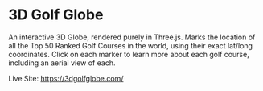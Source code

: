 # 3D Golf Globe

An interactive 3D Globe, rendered purely in Three.js. Marks the location of all the Top 50 Ranked Golf Courses in the world, using their exact lat/long coordinates. Click on each marker to learn more about each golf course, including an aerial view of each.

Live Site: https://3dgolfglobe.com/
